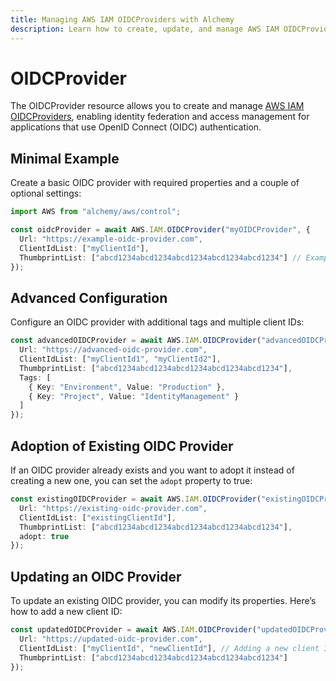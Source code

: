 ```yaml
---
title: Managing AWS IAM OIDCProviders with Alchemy
description: Learn how to create, update, and manage AWS IAM OIDCProviders using Alchemy Cloud Control.
---
```


# OIDCProvider

The OIDCProvider resource allows you to create and manage [AWS IAM OIDCProviders](https://docs.aws.amazon.com/iam/latest/userguide/), enabling identity federation and access management for applications that use OpenID Connect (OIDC) authentication.

## Minimal Example

Create a basic OIDC provider with required properties and a couple of optional settings:

```ts
import AWS from "alchemy/aws/control";

const oidcProvider = await AWS.IAM.OIDCProvider("myOIDCProvider", {
  Url: "https://example-oidc-provider.com",
  ClientIdList: ["myClientId"],
  ThumbprintList: ["abcd1234abcd1234abcd1234abcd1234abcd1234"] // Example thumbprint
});
```

## Advanced Configuration

Configure an OIDC provider with additional tags and multiple client IDs:

```ts
const advancedOIDCProvider = await AWS.IAM.OIDCProvider("advancedOIDCProvider", {
  Url: "https://advanced-oidc-provider.com",
  ClientIdList: ["myClientId1", "myClientId2"],
  ThumbprintList: ["abcd1234abcd1234abcd1234abcd1234abcd1234"],
  Tags: [
    { Key: "Environment", Value: "Production" },
    { Key: "Project", Value: "IdentityManagement" }
  ]
});
```

## Adoption of Existing OIDC Provider

If an OIDC provider already exists and you want to adopt it instead of creating a new one, you can set the `adopt` property to true:

```ts
const existingOIDCProvider = await AWS.IAM.OIDCProvider("existingOIDCProvider", {
  Url: "https://existing-oidc-provider.com",
  ClientIdList: ["existingClientId"],
  ThumbprintList: ["abcd1234abcd1234abcd1234abcd1234abcd1234"],
  adopt: true
});
```

## Updating an OIDC Provider

To update an existing OIDC provider, you can modify its properties. Here’s how to add a new client ID:

```ts
const updatedOIDCProvider = await AWS.IAM.OIDCProvider("updatedOIDCProvider", {
  Url: "https://updated-oidc-provider.com",
  ClientIdList: ["myClientId", "newClientId"], // Adding a new client ID
  ThumbprintList: ["abcd1234abcd1234abcd1234abcd1234abcd1234"]
});
```